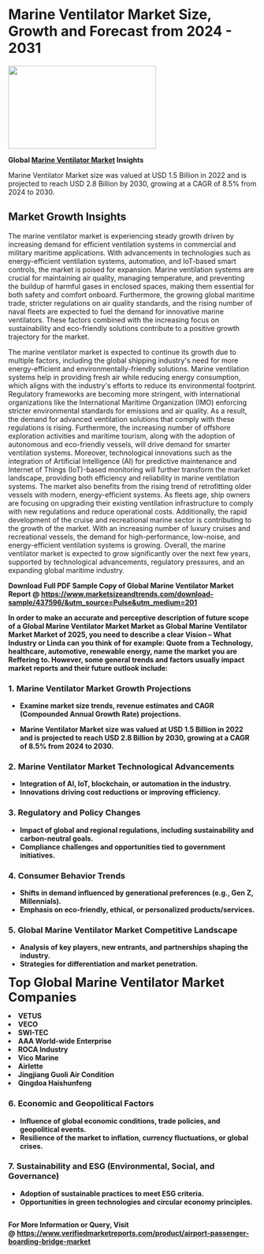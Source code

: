 <H1>Marine Ventilator Market Size, Growth and Forecast from 2024 - 2031</H1><img class="aligncenter size-medium wp-image-584254" src="https://thirdeyenews.in/wp-content/uploads/2024/09/Global-Market-Research-300x168.jpeg" alt="" width="300" height="168" /><p><strong>Global&nbsp;<a href="https://www.marketsizeandtrends.com/download-sample/437596/&amp;utm_source=Pulse&amp;utm_medium=201">Marine Ventilator Market</a> Insights</strong></p><p>Marine Ventilator Market size was valued at USD 1.5 Billion in 2022 and is projected to reach USD 2.8 Billion by 2030, growing at a CAGR of 8.5% from 2024 to 2030.</p><p><h2>Market Growth Insights</h2> <p>The marine ventilator market is experiencing steady growth driven by increasing demand for efficient ventilation systems in commercial and military maritime applications. With advancements in technologies such as energy-efficient ventilation systems, automation, and IoT-based smart controls, the market is poised for expansion. Marine ventilation systems are crucial for maintaining air quality, managing temperature, and preventing the buildup of harmful gases in enclosed spaces, making them essential for both safety and comfort onboard. Furthermore, the growing global maritime trade, stricter regulations on air quality standards, and the rising number of naval fleets are expected to fuel the demand for innovative marine ventilators. These factors combined with the increasing focus on sustainability and eco-friendly solutions contribute to a positive growth trajectory for the market.</p> <p><strong></strong></p> <p>The marine ventilator market is expected to continue its growth due to multiple factors, including the global shipping industry's need for more energy-efficient and environmentally-friendly solutions. Marine ventilation systems help in providing fresh air while reducing energy consumption, which aligns with the industry's efforts to reduce its environmental footprint. Regulatory frameworks are becoming more stringent, with international organizations like the International Maritime Organization (IMO) enforcing stricter environmental standards for emissions and air quality. As a result, the demand for advanced ventilation solutions that comply with these regulations is rising. Furthermore, the increasing number of offshore exploration activities and maritime tourism, along with the adoption of autonomous and eco-friendly vessels, will drive demand for smarter ventilation systems. Moreover, technological innovations such as the integration of Artificial Intelligence (AI) for predictive maintenance and Internet of Things (IoT)-based monitoring will further transform the market landscape, providing both efficiency and reliability in marine ventilation systems. The market also benefits from the rising trend of retrofitting older vessels with modern, energy-efficient systems. As fleets age, ship owners are focusing on upgrading their existing ventilation infrastructure to comply with new regulations and reduce operational costs. Additionally, the rapid development of the cruise and recreational marine sector is contributing to the growth of the market. With an increasing number of luxury cruises and recreational vessels, the demand for high-performance, low-noise, and energy-efficient ventilation systems is growing. Overall, the marine ventilator market is expected to grow significantly over the next few years, supported by technological advancements, regulatory pressures, and an expanding global maritime industry. <p><strong></p><p><span class=""><strong>Download Full PDF Sample Copy of Global Marine Ventilator Market Report</strong> @ <a href="https://www.marketsizeandtrends.com/download-sample/437596/&amp;utm_source=Pulse&amp;utm_medium=201" target="_blank">https://www.marketsizeandtrends.com/download-sample/437596/&amp;utm_source=Pulse&amp;utm_medium=201</a></span></p><p>In order to make an accurate and perceptive description of future scope of a Global&nbsp;Marine Ventilator Market Market as Global&nbsp;Marine Ventilator Market Market of 2025, you need to describe a clear Vision &ndash; What Industry or Linda can you think of for example: Quote from a Technology, healthcare, automotive, renewable energy, name the market you are Reffering to. However, some general trends and factors usually impact market reports and their future outlook include:</p><h3>1.&nbsp;<strong>Marine Ventilator Market Growth Projections</strong></h3><ul><li>Examine market size trends, revenue estimates and CAGR (Compounded Annual Growth Rate) projections.</li><li><p>Marine Ventilator Market size was valued at USD 1.5 Billion in 2022 and is projected to reach USD 2.8 Billion by 2030, growing at a CAGR of 8.5% from 2024 to 2030.</p></li></ul><h3>2.&nbsp;<strong>Marine Ventilator Market Technological Advancements</strong></h3><ul><li>Integration of AI, IoT, blockchain, or automation in the industry.</li><li>Innovations driving cost reductions or improving efficiency.</li></ul><h3>3.&nbsp;<strong>Regulatory and Policy Changes</strong></h3><ul><li>Impact of global and regional regulations, including sustainability and carbon-neutral goals.</li><li>Compliance challenges and opportunities tied to government initiatives.</li></ul><h3>4.&nbsp;<strong>Consumer Behavior Trends</strong></h3><ul><li>Shifts in demand influenced by generational preferences (e.g., Gen Z, Millennials).</li><li>Emphasis on eco-friendly, ethical, or personalized products/services.</li></ul><h3>5.&nbsp;<strong>Global Marine Ventilator Market Competitive Landscape</strong></h3><ul><li>Analysis of key players, new entrants, and partnerships shaping the industry.</li><li>Strategies for differentiation and market penetration.</li></ul><p data-pm-slice="1 1 []"><span style="color: inherit; font-family: inherit; font-size: 25px;">Top Global Marine Ventilator Market Companies</span></p><div class="" data-test-id=""><p><li>VETUS</li><li> VECO</li><li> SWI-TEC</li><li> AAA World-wide Enterprise</li><li> ROCA Industry</li><li> Vico Marine</li><li> Airlette</li><li> Jingjiang Guoli Air Condition</li><li> Qingdoa Haishunfeng</li></p></div><h3>6.&nbsp;<strong>Economic and Geopolitical Factors</strong></h3><ul><li>Influence of global economic conditions, trade policies, and geopolitical events.</li><li>Resilience of the market to inflation, currency fluctuations, or global crises.</li></ul><h3>7.&nbsp;<strong>Sustainability and ESG (Environmental, Social, and Governance)</strong></h3><ul><li>Adoption of sustainable practices to meet ESG criteria.</li><li>Opportunities in green technologies and circular economy principles.</li></ul><h2><strong style="font-size: 14px;">For More Information or Query, Visit @&nbsp;</strong><a style="background-color: #ffffff; font-size: 14px;" href="https://www.marketsizeandtrends.com/report/marine-ventilator-market/" target="_blank">https://www.verifiedmarketreports.com/product/airport-passenger-boarding-bridge-market</a></h2>
